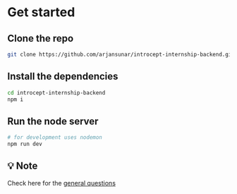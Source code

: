 # Get started

## Clone the repo

```bash
git clone https://github.com/arjansunar/introcept-internship-backend.git
```

## Install the dependencies

```bash
cd introcept-internship-backend
npm i
```

## Run the node server

```bash
# for development uses nodemon
npm run dev
```

## 💡 **Note**

Check here for the [general questions](./general_questions.md)
